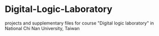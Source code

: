 # Digital-Logic-Laboratory
projects and supplementary files for course "Digital logic laboratory" in National Chi Nan University, Taiwan 
